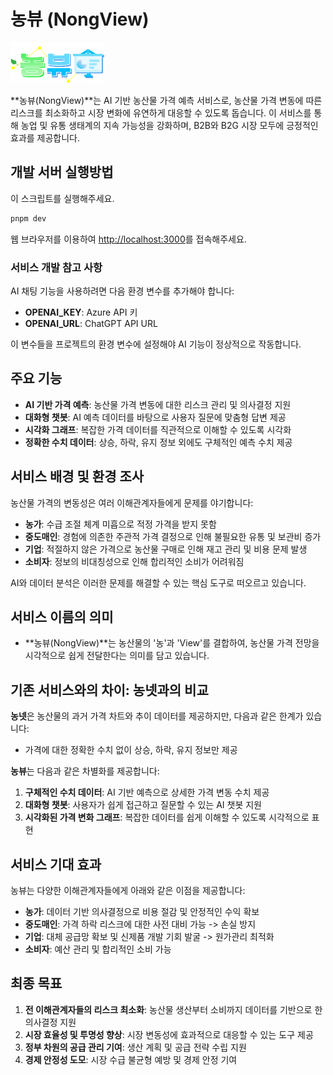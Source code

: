 # 농뷰 (NongView)

<img src="/public/logo.png" alt="NongView Logo" width="150" height="65">

**농뷰(NongView)**는 AI 기반 농산물 가격 예측 서비스로, 농산물 가격 변동에 따른 리스크를 최소화하고 시장 변화에 유연하게 대응할 수 있도록 돕습니다. 이 서비스를 통해 농업 및 유통 생태계의 지속 가능성을 강화하며, B2B와 B2G 시장 모두에 긍정적인 효과를 제공합니다.

## 개발 서버 실행방법

이 스크립트를 실행해주세요.

```bash
pnpm dev
```

웹 브라우저를 이용하여 [http://localhost:3000](http://localhost:3000)를 접속해주세요.

### 서비스 개발 참고 사항

AI 채팅 기능을 사용하려면 다음 환경 변수를 추가해야 합니다:

- **OPENAI_KEY**: Azure API 키
- **OPENAI_URL**: ChatGPT API URL

이 변수들을 프로젝트의 환경 변수에 설정해야 AI 기능이 정상적으로 작동합니다.

## 주요 기능
- **AI 기반 가격 예측**: 농산물 가격 변동에 대한 리스크 관리 및 의사결정 지원
- **대화형 챗봇**: AI 예측 데이터를 바탕으로 사용자 질문에 맞춤형 답변 제공
- **시각화 그래프**: 복잡한 가격 데이터를 직관적으로 이해할 수 있도록 시각화
- **정확한 수치 데이터**: 상승, 하락, 유지 정보 외에도 구체적인 예측 수치 제공

## 서비스 배경 및 환경 조사

농산물 가격의 변동성은 여러 이해관계자들에게 문제를 야기합니다:

- **농가**: 수급 조절 체계 미흡으로 적정 가격을 받지 못함
- **중도매인**: 경험에 의존한 주관적 가격 결정으로 인해 불필요한 유통 및 보관비 증가
- **기업**: 적절하지 않은 가격으로 농산물 구매로 인해 재고 관리 및 비용 문제 발생
- **소비자**: 정보의 비대칭성으로 인해 합리적인 소비가 어려워짐

AI와 데이터 분석은 이러한 문제를 해결할 수 있는 핵심 도구로 떠오르고 있습니다.

## 서비스 이름의 의미

- **농뷰(NongView)**는 농산물의 '농'과 'View'를 결합하여, 농산물 가격 전망을 시각적으로 쉽게 전달한다는 의미를 담고 있습니다.

## 기존 서비스와의 차이: 농넷과의 비교

**농넷**은 농산물의 과거 가격 차트와 추이 데이터를 제공하지만, 다음과 같은 한계가 있습니다:

- 가격에 대한 정확한 수치 없이 상승, 하락, 유지 정보만 제공

**농뷰**는 다음과 같은 차별화를 제공합니다:

1. **구체적인 수치 데이터**: AI 기반 예측으로 상세한 가격 변동 수치 제공
2. **대화형 챗봇**: 사용자가 쉽게 접근하고 질문할 수 있는 AI 챗봇 지원
3. **시각화된 가격 변화 그래프**: 복잡한 데이터를 쉽게 이해할 수 있도록 시각적으로 표현

## 서비스 기대 효과

농뷰는 다양한 이해관계자들에게 아래와 같은 이점을 제공합니다:

- **농가**: 데이터 기반 의사결정으로 비용 절감 및 안정적인 수익 확보
- **중도매인**: 가격 하락 리스크에 대한 사전 대비 가능 -> 손실 방지
- **기업**: 대체 공급망 확보 및 신제품 개발 기회 발굴 -> 원가관리 최적화
- **소비자**: 예산 관리 및 합리적인 소비 가능

## 최종 목표

1. **전 이해관계자들의 리스크 최소화**: 농산물 생산부터 소비까지 데이터를 기반으로 한 의사결정 지원
2. **시장 효율성 및 투명성 향상**: 시장 변동성에 효과적으로 대응할 수 있는 도구 제공
3. **정부 차원의 공급 관리 기여**: 생산 계획 및 공급 전략 수립 지원
4. **경제 안정성 도모**: 시장 수급 불균형 예방 및 경제 안정 기여